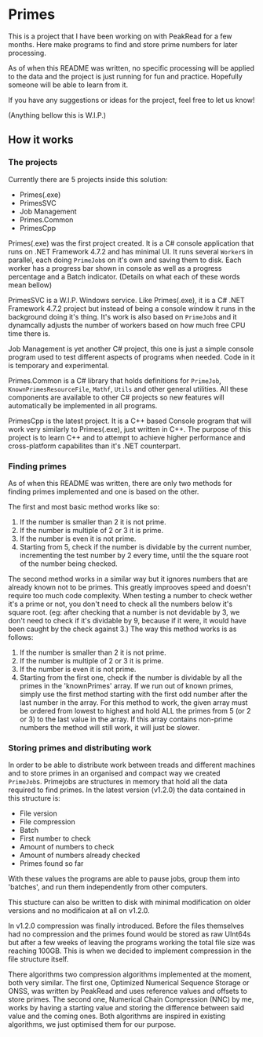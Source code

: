 # Primes
This is a project that I have been working on with PeakRead for a few months.
Here make programs to find and store prime numbers for later processing.

As of when this README was written, no specific processing will be applied to the data and the project is just running for fun and practice.
Hopefully someone will be able to learn from it.

If you have any suggestions or ideas for the project, feel free to let us know!

(Anything bellow this is W.I.P.)

## How it works

### The projects

Currently there are 5 projects inside this solution:
* Primes(.exe)
* PrimesSVC
* Job Management
* Primes.Common
* PrimesCpp

Primes(.exe) was the first project created. It is a C# console application that runs on .NET Framework 4.7.2 and has minimal UI. It runs several `Worker`s in parallel, each doing `PrimeJob`s on it's own and saving them to disk. Each worker has a progress bar shown in console as well as a progress percentage and a Batch indicator. (Details on what each of these words mean bellow)

PrimesSVC is a W.I.P. Windows service. Like Primes(.exe), it is a C# .NET Framework 4.7.2 project but instead of being a console window it runs in the background doing it's thing. It's work is also based on `PrimeJob`s and it dynamcally adjusts the number of workers based on how much free CPU time there is.

Job Management is yet another C# project, this one is just a simple console program used to test different aspects of programs when needed. Code in it is temporary and experimental.

Primes.Common is a C# library that holds definitions for `PrimeJob`, `KnownPrimesResourceFile`, `Mathf`, `Utils` and other general utilities. All these components are available to other C# projects so new features will automatically be implemented in all programs.

PrimesCpp is the latest project. It is a C++ based Console program that will work very similarly to Primes(.exe), just written in C++. The purpose of this project is to learn C++ and to attempt to achieve higher performance and cross-platform capabilites than it's .NET counterpart.

### Finding primes

As of when this README was written, there are only two methods for finding primes implemented and one is based on the other. 

The first and most basic method works like so:
1. If the number is smaller than 2 it is not prime.
2. If the number is multiple of 2 or 3 it is prime.
3. If the number is even it is not prime.
4. Starting from 5, check if the number is dividable by the current number, incrementing the test number by 2 every time, until the the square root of the number being checked.

The second method works in a similar way but it ignores numbers that are already known not to be primes. This greatly improoves speed and doesn't require too much code complexity. When testing a number to check wether it's a prime or not, you don't need to check all the numbers below it's square root. (eg: after checking that a number is not devidable by 3, we don't need to check if it's dividable by 9, because if it were, it would have been caught by the check against 3.) The way this method works is as follows:
1. If the number is smaller than 2 it is not prime.
2. If the number is multiple of 2 or 3 it is prime.
3. If the number is even it is not prime.
4. Starting from the first one, check if the number is dividable by all the primes in the 'knownPrimes' array. If we run out of known primes, simply use the first method starting with the first odd number after the last number in the array.
For this method to work, the given array must be ordered from lowest to highest and hold ALL the primes from 5 (or 2 or 3) to the last value in the array. If this array contains non-prime numbers the method will still work, it will just be slower.

### Storing primes and distributing work

In order to be able to distribute work between treads and different machines and to store primes in an organised and compact way we created `PrimeJob`s.
Primejobs are structures in memory that hold all the data required to find primes. In the latest version (v1.2.0) the data contained in this structure is:
* File version
* File compression
* Batch
* First number to check
* Amount of numbers to check
* Amount of numbers already checked
* Primes found so far

With these values the programs are able to pause jobs, group them into 'batches', and run them independently from other computers.

This stucture can also be written to disk with minimal modification on older versions and no modificaion at all on v1.2.0.

In v1.2.0 compression was finally introduced. Before the files themselves had no compression and the primes found would be stored as raw UInt64s but after a few weeks of leaving the programs working the total file size was reaching 100GB. This is when we decided to implement compression in the file structure itself.

There algorithms two compression algorithms implemented at the moment, both very similar. The first one, Optimized Numerical Sequence Storage or ONSS, was written by PeakRead and uses reference values and offsets to store primes. The second one, Numerical Chain Compression (NNC) by me, works by having a starting value and storing the difference between said value and the coming ones. Both algorithms are inspired in existing algorithms, we just optimised them for our purpose.
